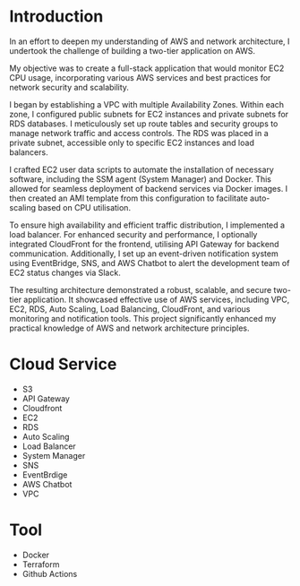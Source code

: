 # Introduction
In an effort to deepen my understanding of AWS and network architecture, I undertook the challenge of building a two-tier application on AWS.

My objective was to create a full-stack application that would monitor EC2 CPU usage, incorporating various AWS services and best practices for network security and scalability.

I began by establishing a VPC with multiple Availability Zones. Within each zone, I configured public subnets for EC2 instances and private subnets for RDS databases. I meticulously set up route tables and security groups to manage network traffic and access controls. The RDS was placed in a private subnet, accessible only to specific EC2 instances and load balancers.

I crafted EC2 user data scripts to automate the installation of necessary software, including the SSM agent (System Manager) and Docker. This allowed for seamless deployment of backend services via Docker images. I then created an AMI template from this configuration to facilitate auto-scaling based on CPU utilisation.

To ensure high availability and efficient traffic distribution, I implemented a load balancer. For enhanced security and performance, I optionally integrated CloudFront for the frontend, utilising API Gateway for backend communication. Additionally, I set up an event-driven notification system using EventBridge, SNS, and AWS Chatbot to alert the development team of EC2 status changes via Slack.

The resulting architecture demonstrated a robust, scalable, and secure two-tier application. It showcased effective use of AWS services, including VPC, EC2, RDS, Auto Scaling, Load Balancing, CloudFront, and various monitoring and notification tools. This project significantly enhanced my practical knowledge of AWS and network architecture principles.

# Cloud Service
- S3
- API Gateway
- Cloudfront
- EC2
- RDS
- Auto Scaling
- Load Balancer
- System Manager
- SNS
- EventBrdige
- AWS Chatbot
- VPC

# Tool
- Docker
- Terraform
- Github Actions